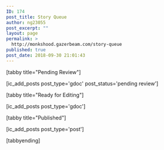 ```yaml
---
ID: 174
post_title: Story Queue
author: ng23055
post_excerpt: ""
layout: page
permalink: >
  http://monkshood.gazerbeam.com/story-queue
published: true
post_date: 2018-09-30 21:01:43
---
```

[tabby title="Pending Review"]

[ic_add_posts post_type='gdoc' post_status='pending review']

[tabby title="Ready for Editing"]

[ic_add_posts post_type='gdoc']

[tabby title="Published"]

[ic_add_posts post_type='post']

[tabbyending]